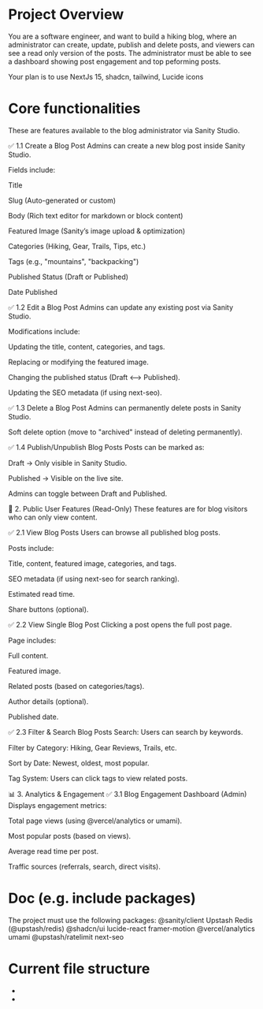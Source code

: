 # Project Overview 
You are a software engineer, and want to build a hiking blog, where an administrator can create, update, publish and delete posts, and viewers can see a read only version
of the posts. The administrator must be able to see a dashboard showing post engagement and top peforming posts.

Your plan is to use NextJs 15, shadcn, tailwind, Lucide icons

# Core functionalities
These are features available to the blog administrator via Sanity Studio.

✅ 1.1 Create a Blog Post
Admins can create a new blog post inside Sanity Studio.

Fields include:

Title

Slug (Auto-generated or custom)

Body (Rich text editor for markdown or block content)

Featured Image (Sanity’s image upload & optimization)

Categories (Hiking, Gear, Trails, Tips, etc.)

Tags (e.g., "mountains", "backpacking")

Published Status (Draft or Published)

Date Published

✅ 1.2 Edit a Blog Post
Admins can update any existing post via Sanity Studio.

Modifications include:

Updating the title, content, categories, and tags.

Replacing or modifying the featured image.

Changing the published status (Draft <--> Published).

Updating the SEO metadata (if using next-seo).

✅ 1.3 Delete a Blog Post
Admins can permanently delete posts in Sanity Studio.

Soft delete option (move to "archived" instead of deleting permanently).

✅ 1.4 Publish/Unpublish Blog Posts
Posts can be marked as:

Draft → Only visible in Sanity Studio.

Published → Visible on the live site.

Admins can toggle between Draft and Published.

👀 2. Public User Features (Read-Only)
These features are for blog visitors who can only view content.

✅ 2.1 View Blog Posts
Users can browse all published blog posts.

Posts include:

Title, content, featured image, categories, and tags.

SEO metadata (if using next-seo for search ranking).

Estimated read time.

Share buttons (optional).

✅ 2.2 View Single Blog Post
Clicking a post opens the full post page.

Page includes:

Full content.

Featured image.

Related posts (based on categories/tags).

Author details (optional).

Published date.

✅ 2.3 Filter & Search Blog Posts
Search: Users can search by keywords.

Filter by Category: Hiking, Gear Reviews, Trails, etc.

Sort by Date: Newest, oldest, most popular.

Tag System: Users can click tags to view related posts.

📊 3. Analytics & Engagement
✅ 3.1 Blog Engagement Dashboard (Admin)
Displays engagement metrics:

Total page views (using @vercel/analytics or umami).

Most popular posts (based on views).

Average read time per post.

Traffic sources (referrals, search, direct visits).

# Doc (e.g. include packages)
The project must use the following packages:
@sanity/client
Upstash Redis (@upstash/redis)
@shadcn/ui
lucide-react
framer-motion
@vercel/analytics
umami
@upstash/ratelimit
next-seo


# Current file structure
- 
- 